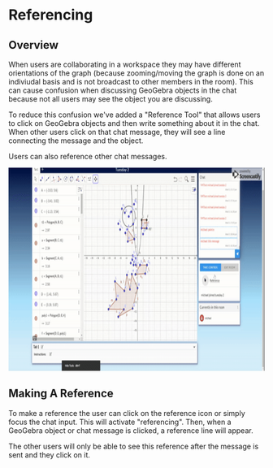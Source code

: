 # Referencing

## Overview

When users are collaborating in a workspace they may have different orientations of the graph (because zooming/moving the graph is done on an indiviudal basis and is not broadcast to other members in the room). This can cause confusion when discussing GeoGebra objects in the chat because not all users may see the object you are discussing.

To reduce this confusion we've added a "Reference Tool" that allows users to click on GeoGebra objects and then write something about it in the chat. When other users click on that chat message, they will see a line connecting the message and the object.

Users can also reference other chat messages.

<img src="./reference1.gif" width="600" height="400" alt="ref1" />

## Making A Reference

To make a reference the user can click on the reference icon or simply focus the chat input. This will activate "referencing". Then, when a GeoGebra object or chat message is clicked, a reference line will appear.

The other users will only be able to see this reference after the message is sent and they click on it.
